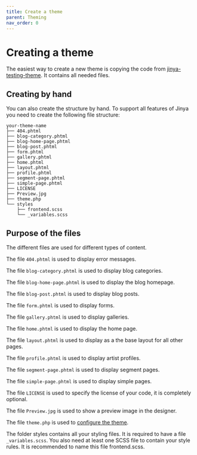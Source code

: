 ```yaml
---
title: Create a theme
parent: Theming
nav_order: 0
---
```


# Creating a theme

The easiest way to create a new theme is copying the code
from [jinya-testing-theme](https://github.com/Jinya-CMS/jinya-testing-theme/). It contains all needed files.

## Creating by hand

You can also create the structure by hand. To support all features of Jinya you need to create the following file
structure:

```
your-theme-name
├── 404.phtml
├── blog-category.phtml
├── blog-home-page.phtml
├── blog-post.phtml
├── form.phtml
├── gallery.phtml
├── home.phtml
├── layout.phtml
├── profile.phtml
├── segment-page.phtml
├── simple-page.phtml
├── LICENSE
├── Preview.jpg
├── theme.php
└── styles
    ├── frontend.scss
    └── _variables.scss
```

## Purpose of the files

The different files are used for different types of content.

The file `404.phtml` is used to display error messages.

The file `blog-category.phtml` is used to display blog categories.

The file `blog-home-page.phtml` is used to display the blog homepage.

The file `blog-post.phtml` is used to display blog posts.

The file `form.phtml` is used to display forms.

The file `gallery.phtml` is used to display galleries.

The file `home.phtml` is used to display the home page.

The file `layout.phtml` is used to display as a the base layout for all other pages.

The file `profile.phtml` is used to display artist profiles.

The file `segment-page.phtml` is used to display segment pages.

The file `simple-page.phtml` is used to display simple pages.

The file `LICENSE` is used to specify the license of your code, it is completely optional.

The file `Preview.jpg` is used to show a preview image in the designer.

The file `theme.php` is used to [configure the theme](configure.md).

The folder styles contains all your styling files. It is required to have a file `_variables.scss`. You also need at
least one SCSS file to contain your style rules. It is recommended to name this file frontend.scss.